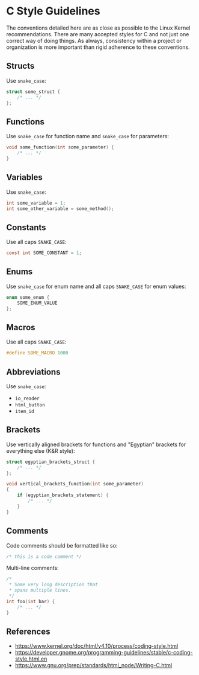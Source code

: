 # C Style Guidelines
The conventions detailed here are as close as possible to the Linux Kernel recommendations. There are many accepted styles for C and not just one correct way of doing things. As always, consistency within a project or organization is more important than rigid adherence to these conventions.

## Structs
Use `snake_case`:
```c
struct some_struct {
    /* ... */
};
```

## Functions
Use `snake_case` for function name and `snake_case` for parameters:
```c
void some_function(int some_parameter) {
    /* ... */
}
```

## Variables
Use `snake_case`:
```c
int some_variable = 1;
int some_other_variable = some_method();
```

## Constants
Use all caps `SNAKE_CASE`:
```c
const int SOME_CONSTANT = 1;
```

## Enums
Use `snake_case` for enum name and all caps `SNAKE_CASE` for enum values:
```c
enum some_enum {
	SOME_ENUM_VALUE
};
```

## Macros
Use all caps `SNAKE_CASE`:
```c
#define SOME_MACRO 1000
```

## Abbreviations
Use `snake_case`:
- `io_reader`
- `html_button`
- `item_id`

## Brackets
Use vertically aligned brackets for functions and "Egyptian" brackets for everything else (K&R style):
```c
struct egyptian_brackets_struct {
    /* ... */
};

void vertical_brackets_function(int some_parameter)
{
    if (egyptian_brackets_statement) {
        /* ... */
    }
}
```

## Comments
Code comments should be formatted like so:
```c
/* this is a code comment */
```

Multi-line comments:
```c
/*
 * Some very long description that
 * spans multiple lines.
 */
int foo(int bar) {
    /* ... */
}
```

## References
- https://www.kernel.org/doc/html/v4.10/process/coding-style.html
- https://developer.gnome.org/programming-guidelines/stable/c-coding-style.html.en
- https://www.gnu.org/prep/standards/html_node/Writing-C.html